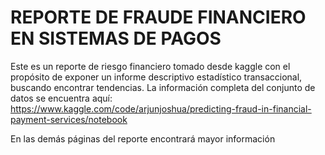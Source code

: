 # REPORTE DE FRAUDE FINANCIERO EN SISTEMAS DE PAGOS

Este es un reporte de riesgo financiero tomado desde kaggle con el propósito de exponer un informe descriptivo estadístico transaccional, buscando encontrar tendencias.
La información completa del conjunto de datos se encuentra aquí: https://www.kaggle.com/code/arjunjoshua/predicting-fraud-in-financial-payment-services/notebook

En las demás páginas del reporte encontrará mayor información

```{tableofcontents}
```
